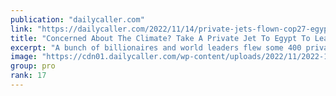 ```yaml
---
publication: "dailycaller.com"
link: "https://dailycaller.com/2022/11/14/private-jets-flown-cop27-egypt/"
title: "Concerned About The Climate? Take A Private Jet To Egypt To Learn How You Can Help Save The Planet"
excerpt: "A bunch of billionaires and world leaders flew some 400 private jets to Egypt in November to prevaricate pointlessly about climate change."
image: "https://cdn01.dailycaller.com/wp-content/uploads/2022/11/2022-11-07T185340Z_567712032_RC24HX92SD7C_RTRMADP_3_CLIMATE-UN-scaled-e1668442052576.jpg"
group: pro
rank: 17
---
```

